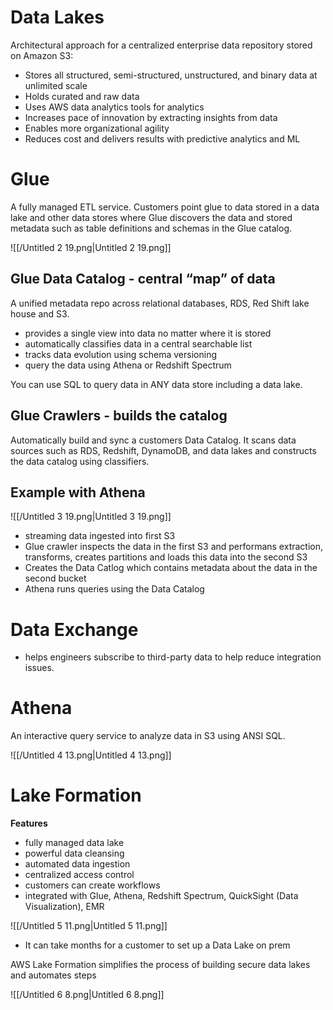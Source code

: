 
# Data Lakes

Architectural approach for a centralized enterprise data repository stored on Amazon S3:

- Stores all structured, semi-structured, unstructured, and binary data at unlimited scale
- Holds curated and raw data
- Uses AWS data analytics tools for analytics
- Increases pace of innovation by extracting insights from data
- Enables more organizational agility
- Reduces cost and delivers results with predictive analytics and ML

# Glue

A fully managed ETL service. Customers point glue to data stored in a data lake and other data stores where Glue discovers the data and stored metadata such as table definitions and schemas in the Glue catalog.

![[/Untitled 2 19.png|Untitled 2 19.png]]

## Glue Data Catalog - central “map” of data

A unified metadata repo across relational databases, RDS, Red Shift lake house and S3.

- provides a single view into data no matter where it is stored
- automatically classifies data in a central searchable list
- tracks data evolution using schema versioning
- query the data using Athena or Redshift Spectrum

You can use SQL to query data in ANY data store including a data lake.

## Glue Crawlers - builds the catalog

Automatically build and sync a customers Data Catalog. It scans data sources such as RDS, Redshift, DynamoDB, and data lakes and constructs the data catalog using classifiers.

## Example with Athena

![[/Untitled 3 19.png|Untitled 3 19.png]]

- streaming data ingested into first S3
- Glue crawler inspects the data in the first S3 and performans extraction, transforms, creates partitions and loads this data into the second S3
- Creates the Data Catlog which contains metadata about the data in the second bucket
- Athena runs queries using the Data Catalog

# Data Exchange

- helps engineers subscribe to third-party data to help reduce integration issues.

# Athena

An interactive query service to analyze data in S3 using ANSI SQL.

![[/Untitled 4 13.png|Untitled 4 13.png]]

  

# Lake Formation

**Features**

- fully managed data lake
- powerful data cleansing
- automated data ingestion
- centralized access control
- customers can create workflows
- integrated with Glue, Athena, Redshift Spectrum, QuickSight (Data Visualization), EMR

  

![[/Untitled 5 11.png|Untitled 5 11.png]]

- It can take months for a customer to set up a Data Lake on prem

  

AWS Lake Formation simplifies the process of building secure data lakes and automates steps

![[/Untitled 6 8.png|Untitled 6 8.png]]

